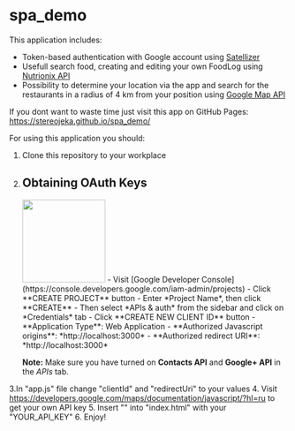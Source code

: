 # spa_demo

This application includes:
 - Token-based authentication with Google account using [Satellizer](https://github.com/sahat/satellizer/)
 - Usefull search food, creating and editing your own FoodLog using [Nutrionix API](https://developer.nutritionix.com/)
 - Possibility to determine your location via the app and search for the restaurants in a radius of 4 km from your position using [Google Map API](https://developers.google.com/maps/documentation/javascript/?hl=ru)


If you dont want to waste time just visit this app on GitHub Pages: https://stereojeka.github.io/spa_demo/


For using this application you should:
 1. Clone this repository to your workplace
 2. ## Obtaining OAuth Keys
    <img src="https://camo.githubusercontent.com/204e6b07369021b5b9eb7d228d051aca72a457ef/68747470733a2f2f75706c6f61642e77696b696d656469612e6f72672f77696b6970656469612f636f6d6d6f6e732f7468756d622f322f32662f476f6f676c655f323031355f6c6f676f2e7376672f3130303070782d476f6f676c655f323031355f6c6f676f2e7376672e706e67" width="150">
    - Visit [Google Developer Console](https://console.developers.google.com/iam-admin/projects)
    - Click **CREATE PROJECT** button
    - Enter *Project Name*, then click **CREATE**
    - Then select *APIs & auth* from the sidebar and click on *Credentials* tab
    - Click **CREATE NEW CLIENT ID** button
     - **Application Type**: Web Application
     - **Authorized Javascript origins**: *http://localhost:3000*
     - **Authorized redirect URI**: *http://localhost:3000*

    **Note:** Make sure you have turned on **Contacts API** and **Google+ API** in the *APIs* tab.
  
 3.In "app.js" file change "clientId" and "redirectUri" to your values
 4. Visit https://developers.google.com/maps/documentation/javascript/?hl=ru to get your own API key
 5. Insert "<script src="https://maps.googleapis.com/maps/api/js?key=YOUR_API_KEY&callback=initMap"
    async defer></script>" into "index.html" with your "YOUR_API_KEY"
 6. Enjoy!   
 
